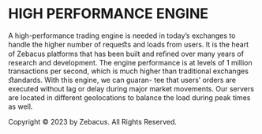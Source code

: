 # HIGH PERFORMANCE ENGINE

A high-performance trading engine is needed in today’s exchanges to handle the higher number of requeﬆs and loads from users. It is the heart of Zebacus platforms that has been built and reﬁned over many years of research and development. The engine performance is at levels of 1 million transactions per second, which is much higher than traditional exchanges ﬆandards. With this engine, we can guaran- tee that users’ orders are executed without lag or delay during major market movements. Our servers are located in diﬀerent geolocations to balance the load during peak times as well.



Copyright © 2023 by Zebacus. All Rights Reserved.
